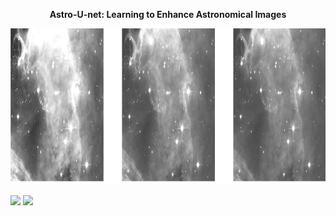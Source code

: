 <p align="center"> <b>  Astro-U-net:  Learning to Enhance Astronomical Images </b> </p>
<p align="center"><img src="img.png" height="250px"></p>

<tr><th><img src="network1/network1.gif" height="250px"></th> <th><img src="network2/network2.gif" height="250px"></th></tr>


